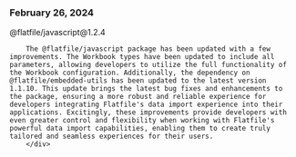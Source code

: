 
### February 26, 2024

<div style={{ display: "table", width: "auto" }}>

  <div style={{ display: "table-row", width: "auto" }}>
      <Snippet file="chips/wrappers.mdx" />
        <div style={{ float: "left", display: "table-column", paddingLeft: "30px", width: "calc(80% - 30px)" }}>
        @flatfile/javascript@1.2.4

        The @flatfile/javascript package has been updated with a few improvements. The Workbook types have been updated to include all parameters, allowing developers to utilize the full functionality of the Workbook configuration. Additionally, the dependency on @flatfile/embedded-utils has been updated to the latest version 1.1.10. This update brings the latest bug fixes and enhancements to the package, ensuring a more robust and reliable experience for developers integrating Flatfile's data import experience into their applications. Excitingly, these improvements provide developers with even greater control and flexibility when working with Flatfile's powerful data import capabilities, enabling them to create truly tailored and seamless experiences for their users.
        </div>
  </div>

</div>
